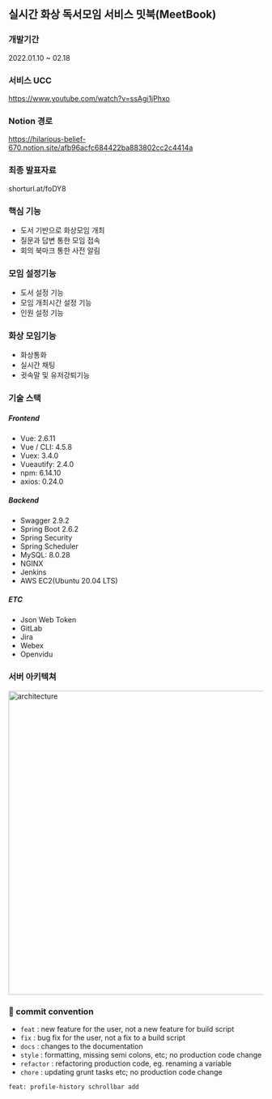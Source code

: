 
## 실시간 화상 독서모임 서비스 밋북(MeetBook)
### 개발기간
2022.01.10 ~ 02.18

### 서비스 UCC
https://www.youtube.com/watch?v=ssAgi1jPhxo

### Notion 경로
https://hilarious-belief-670.notion.site/afb96acfc684422ba883802cc2c4414a

### 최종 발표자료
shorturl.at/foDY8

### 핵심 기능
- 도서 기반으로 화상모임 개최
- 질문과 답변 통한 모임 접속
- 회의 북마크 통한 사전 알림

### 모임 설정기능
- 도서 설정 기능
- 모임 개최시간 설정 기능
- 인원 설정 기능

### 화상 모임기능
- 화상통화
- 실시간 채팅
- 귓속말 및 유저강퇴기능

### 기술 스택
##### Frontend
- Vue: 2.6.11
- Vue / CLI: 4.5.8
- Vuex: 3.4.0
- Vueautify: 2.4.0
- npm: 6.14.10
- axios: 0.24.0

##### Backend
- Swagger 2.9.2
- Spring Boot 2.6.2
- Spring Security
- Spring Scheduler
- MySQL: 8.0.28
- NGINX
- Jenkins
- AWS EC2(Ubuntu 20.04 LTS)

##### ETC
- Json Web Token
- GitLab
- Jira
- Webex
- Openvidu

### 서버 아키텍쳐
<img width="600" alt="architecture" src="https://user-images.githubusercontent.com/78768769/156929937-71710193-5bb8-4fc5-9463-970664af0578.png">


### 🌈 commit convention

- `feat` : new feature for the user, not a new feature for build script
- `fix` : bug fix for the user, not a fix to a build script
- `docs` : changes to the documentation
- `style` : formatting, missing semi colons, etc; no production code change
- `refactor` : refactoring production code, eg. renaming a variable
- `chore` : updating grunt tasks etc; no production code change

```bash
feat: profile-history schrollbar add
```


